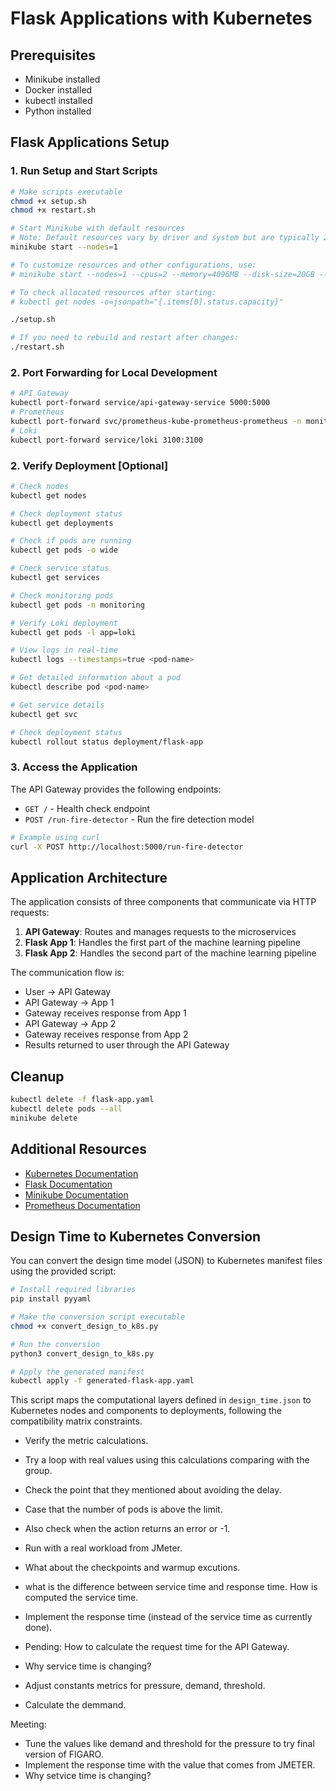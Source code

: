 # Flask Applications with Kubernetes

## Prerequisites
- Minikube installed
- Docker installed
- kubectl installed
- Python installed

## Flask Applications Setup

### 1. Run Setup and Start Scripts
```bash
# Make scripts executable
chmod +x setup.sh
chmod +x restart.sh

# Start Minikube with default resources 
# Note: Default resources vary by driver and system but are typically 2 CPUs and 4GB memory
minikube start --nodes=1

# To customize resources and other configurations, use:
# minikube start --nodes=1 --cpus=2 --memory=4096MB --disk-size=20GB --driver=docker

# To check allocated resources after starting:
# kubectl get nodes -o=jsonpath="{.items[0].status.capacity}"

./setup.sh

# If you need to rebuild and restart after changes:
./restart.sh
```

### 2. Port Forwarding for Local Development
```bash
# API Gateway
kubectl port-forward service/api-gateway-service 5000:5000
# Prometheus
kubectl port-forward svc/prometheus-kube-prometheus-prometheus -n monitoring 9090
# Loki
kubectl port-forward service/loki 3100:3100
```

### 2. Verify Deployment [Optional]
```bash
# Check nodes
kubectl get nodes

# Check deployment status
kubectl get deployments

# Check if pods are running
kubectl get pods -o wide

# Check service status
kubectl get services

# Check monitoring pods
kubectl get pods -n monitoring

# Verify Loki deployment
kubectl get pods -l app=loki

# View logs in real-time
kubectl logs --timestamps=true <pod-name>

# Get detailed information about a pod
kubectl describe pod <pod-name>

# Get service details
kubectl get svc

# Check deployment status
kubectl rollout status deployment/flask-app

```

### 3. Access the Application
The API Gateway provides the following endpoints:

- `GET /` - Health check endpoint
- `POST /run-fire-detector` - Run the fire detection model

```bash
# Example using curl
curl -X POST http://localhost:5000/run-fire-detector
```

## Application Architecture

The application consists of three components that communicate via HTTP requests:

1. **API Gateway**: Routes and manages requests to the microservices
2. **Flask App 1**: Handles the first part of the machine learning pipeline
3. **Flask App 2**: Handles the second part of the machine learning pipeline

The communication flow is:
- User → API Gateway
- API Gateway → App 1
- Gateway receives response from App 1
- API Gateway → App 2
- Gateway receives response from App 2
- Results returned to user through the API Gateway

## Cleanup
```bash
kubectl delete -f flask-app.yaml
kubectl delete pods --all
minikube delete
```

## Additional Resources
- [Kubernetes Documentation](https://kubernetes.io/docs/)
- [Flask Documentation](https://flask.palletsprojects.com/)
- [Minikube Documentation](https://minikube.sigs.k8s.io/docs/)
- [Prometheus Documentation](https://prometheus.io/docs/)

## Design Time to Kubernetes Conversion

You can convert the design time model (JSON) to Kubernetes manifest files using the provided script:

```bash
# Install required libraries
pip install pyyaml

# Make the conversion script executable
chmod +x convert_design_to_k8s.py

# Run the conversion
python3 convert_design_to_k8s.py

# Apply the generated manifest
kubectl apply -f generated-flask-app.yaml
```

This script maps the computational layers defined in `design_time.json` to Kubernetes nodes and components to deployments, following the compatibility matrix constraints.


- Verify the metric calculations.
- Try a loop with real values using this calculations comparing with the group.
- Check the point that they mentioned about avoiding the delay.
- Case that the number of pods is above the limit.
- Also check when the action returns an error or -1.
- Run with a real workload from JMeter.
- What about the checkpoints and warmup excutions.
- what is the difference between service time and response time. How is computed the service time.


- Implement the response time (instead of the service time as currently done).
- Pending: How to calculate the request time for the API Gateway.
- Why service time is changing?
- Adjust constants metrics for pressure, demand, threshold.
- Calculate the demmand.

Meeting:
- Tune the values like demand and threshold for the pressure to try final version of FIGARO.
- Implement the response time with the value that comes from JMETER.
- Why setvice time is changing?